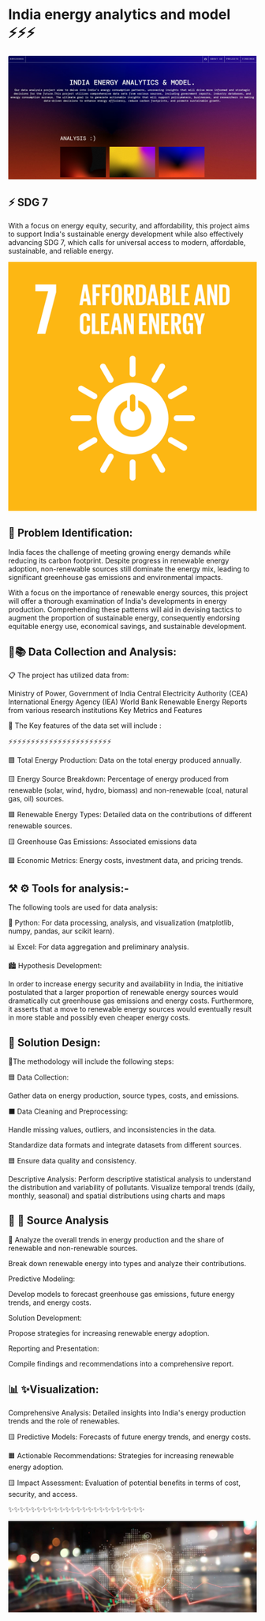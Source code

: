 # India energy analytics and model ⚡️⚡️⚡️

![Developer Portfolio](img/anveshaks.png)


## ⚡️ SDG 7

With a focus on energy equity, security, and affordability, this project aims to support India's sustainable energy development while also effectively advancing SDG 7, which calls for universal access to modern, affordable, sustainable, and reliable energy.


![Developer Portfolio](img/sdg.png)



## 🔎 Problem Identification: 

India faces the challenge of meeting growing energy demands while reducing its carbon footprint. Despite progress in renewable energy adoption, non-renewable sources still dominate the energy mix, leading to significant greenhouse gas emissions and environmental impacts.

 With a focus on the importance of renewable energy sources, this project will offer a thorough examination of India's developments in energy production. Comprehending these patterns will aid in devising tactics to augment the proportion of sustainable energy, consequently endorsing equitable energy use, economical savings, and sustainable development.




## 📒📚 Data Collection and Analysis:
 📋  The project has utilized data from:

Ministry of Power, Government of India
Central Electricity Authority (CEA)
International Energy Agency (IEA)
World Bank
Renewable Energy Reports from various research institutions
Key Metrics and Features

🔑 The Key features of the data set will include :

⚡️⚡️⚡️⚡️⚡️⚡️⚡️⚡️⚡️⚡️⚡️⚡️⚡️⚡️⚡️⚡️⚡️⚡️⚡️⚡️⚡️⚡️⚡️

🟩 Total Energy Production: 
Data on the total energy produced annually.

🟨 Energy Source Breakdown: 
Percentage of energy produced from renewable (solar, wind, hydro, biomass) and non-renewable (coal, natural gas, oil) sources.

🟩 Renewable Energy Types: 
Detailed data on the contributions of different renewable sources.

🟨 Greenhouse Gas Emissions: 
Associated emissions data

🟩 Economic Metrics: 
Energy costs, investment data, and pricing trends.




## ⚒️ ⚙️ Tools for analysis:-
The following tools are used for data analysis:

🐍 Python: For data processing, analysis, and visualization (matplotlib, numpy, pandas, aur scikit learn).

📊 Excel: For data aggregation and preliminary analysis.


🏙️ Hypothesis Development: 

In order to increase energy security and availability in India, the initiative postulated that a larger proportion of renewable energy sources would dramatically cut greenhouse gas emissions and energy costs. Furthermore, it asserts that a move to renewable energy sources would eventually result in more stable and possibly even cheaper energy costs.

## 🧪 Solution Design: 
🔧The methodology will include the following steps:

🟦 Data Collection:

Gather data on energy production, source types, costs, and emissions.

⬛️ Data Cleaning and Preprocessing:

Handle missing values, outliers, and inconsistencies in the data.

Standardize data formats and integrate datasets from different sources.


🟦 Ensure data quality and consistency.

Descriptive Analysis:
Perform descriptive statistical analysis to understand the distribution and variability of pollutants.
Visualize temporal trends (daily, monthly, seasonal) and spatial distributions using charts and maps

## 📂 🔎 Source Analysis 

📎 Analyze the overall trends in energy production and the share of renewable and non-renewable sources.

Break down renewable energy into types and analyze their contributions.

Predictive Modeling:

Develop models to forecast greenhouse gas emissions, future energy trends, and energy costs.

Solution Development:

Propose strategies for increasing renewable energy adoption.

Reporting and Presentation:

Compile findings and recommendations into a comprehensive report.





## 📊 ✨Visualization: 
Comprehensive Analysis: Detailed insights into India's energy production trends and the role of renewables.

🟨 Predictive Models: 
Forecasts of future energy trends, and energy costs.

🟧 Actionable Recommendations: 
Strategies for increasing renewable energy adoption.

🟨 Impact Assessment:
Evaluation of potential benefits in terms of cost, security, and access.

✨✨✨✨✨✨✨✨✨✨✨✨✨✨✨✨✨✨✨✨✨✨✨✨


![Developer Portfolio](img/energy.jpg)



